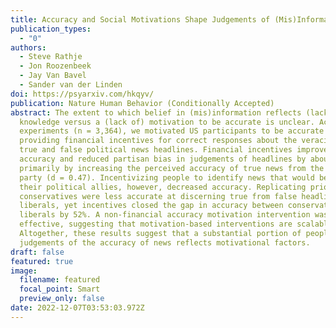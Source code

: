 ```yaml
---
title: Accuracy and Social Motivations Shape Judgements of (Mis)Information
publication_types:
  - "0"
authors:
  - Steve Rathje
  - Jon Roozenbeek
  - Jay Van Bavel
  - Sander van der Linden
doi: https://psyarxiv.com/hkqyv/
publication: Nature Human Behavior (Conditionally Accepted)
abstract: The extent to which belief in (mis)information reflects (lack of)
  knowledge versus a (lack of) motivation to be accurate is unclear. Across four
  experiments (n = 3,364), we motivated US participants to be accurate by
  providing financial incentives for correct responses about the veracity of
  true and false political news headlines. Financial incentives improved
  accuracy and reduced partisan bias in judgements of headlines by about 30%,
  primarily by increasing the perceived accuracy of true news from the opposing
  party (d = 0.47). Incentivizing people to identify news that would be liked by
  their political allies, however, decreased accuracy. Replicating prior work,
  conservatives were less accurate at discerning true from false headlines than
  liberals, yet incentives closed the gap in accuracy between conservatives and
  liberals by 52%. A non-financial accuracy motivation intervention was also
  effective, suggesting that motivation-based interventions are scalable.
  Altogether, these results suggest that a substantial portion of people’s
  judgements of the accuracy of news reflects motivational factors.
draft: false
featured: true
image:
  filename: featured
  focal_point: Smart
  preview_only: false
date: 2022-12-07T03:53:03.972Z
---
```

